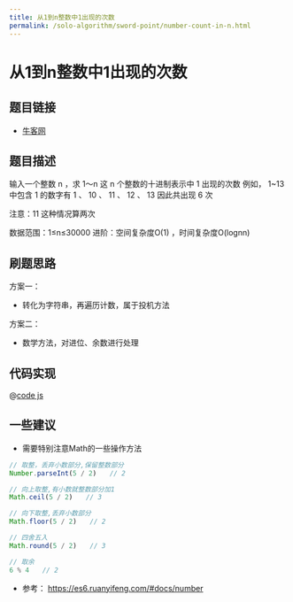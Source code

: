 ```yaml
---
title: 从1到n整数中1出现的次数
permalink: /solo-algorithm/sword-point/number-count-in-n.html
---
```


# 从1到n整数中1出现的次数

## 题目链接

- [牛客网](https://www.nowcoder.com/practice/bd7f978302044eee894445e244c7eee6)

## 题目描述

输入一个整数 n ，求 1～n 这 n 个整数的十进制表示中 1 出现的次数
例如， 1~13 中包含 1 的数字有 1 、 10 、 11 、 12 、 13 因此共出现 6 次

注意：11 这种情况算两次

数据范围：1≤n≤30000
进阶：空间复杂度O(1) ，时间复杂度O(lognn)

## 刷题思路

方案一：

- 转化为字符串，再遍历计数，属于投机方法

方案二：

- 数学方法，对进位、余数进行处理

## 代码实现

@[code js](@algorithm/sword-point/数组和矩阵/firstNotRepeatingChar.js)

## 一些建议

- 需要特别注意Math的一些操作方法

```js
// 取整，丢弃小数部分,保留整数部分
Number.parseInt(5 / 2)　　// 2

// 向上取整,有小数就整数部分加1
Math.ceil(5 / 2)　　// 3

// 向下取整,丢弃小数部分
Math.floor(5 / 2)　　// 2

// 四舍五入
Math.round(5 / 2)　　// 3

// 取余
6 % 4　　// 2
```

- 参考： <https://es6.ruanyifeng.com/#docs/number>
